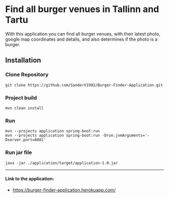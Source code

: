 # Find all burger venues in Tallinn and Tartu

With this application you can find all burger venues, with their latest photo, google map coordinates and details,
and also determines if the photo is a burger.

## Installation
### Clone Repository
```
git clone https://github.com/SanderV1992/Burger-Finder-Application.git
```

### Project build
```
mvn clean install
```

### Run
```
mvn --projects application spring-boot:run
mvn --projects application spring-boot:run -Drun.jvmArguments='-Dserver.port=8081'
```

### Run jar file
```
java -jar ./application/target/application-1.0.jar
```

---

#### Link to the application:
- https://burger-finder-application.herokuapp.com/
